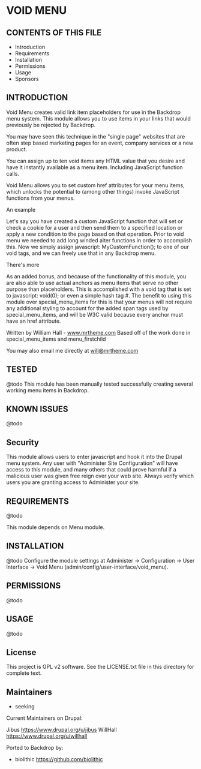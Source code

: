 VOID MENU
===========

CONTENTS OF THIS FILE
---------------------

 - Introduction
 - Requirements
 - Installation
 - Permissions
 - Usage
 - Sponsors

INTRODUCTION
------------

Void Menu creates valid link item placeholders for use in the Backdrop menu system. This module allows you to use items in your links that would previously be rejected by Backdrop.

You may have seen this technique in the "single page" websites that are often step based marketing pages for an event, company services or a new product.

You can assign up to ten void items any HTML value that you desire and have it instantly available as a menu item. Including JavaScript function calls.

Void Menu allows you to set custom href attributes for your menu items, which unlocks the potential to (among other things) invoke JavaScript functions from your menus.

An example

Let's say you have created a custom JavaScript function that will set or check a cookie for a user and then send them to a specified location or apply a new condition to the page based on that operation. Prior to void menu we needed to add long winded alter functions in order to accomplish this. Now we simply assign javascript: MyCustomFunction(); to one of our void tags, and we can freely use that in any Backdrop menu.

There's more

As an added bonus, and because of the functionality of this module, you are also able to use actual anchors as menu items that serve no other purpose than placeholders. This is accomplished with a void tag that is set to javascript: void(0); or even a simple hash tag #. The benefit to using this module over special_menu_items for this is that your menus will not require any additional styling to account for the added span tags used by special_menu_items, and will be W3C valid because every anchor must have an href attribute.

Written by William Hall - www.mrtheme.com
Based off of the work done in special_menu_items and menu_firstchild

You may also email me directly at will@mrtheme.com

TESTED
-----

@todo
This module has been manually tested successfully creating several working menu items in Backdrop.

KNOWN ISSUES
---------------------
@todo

Security
--------
This module allows users to enter javascript and hook it into the Drupal menu system. Any user with "Administer Site Configuration" will have access to this module, and many others that could prove harmful if a malicious user was given free reign over your web site. Always verify which users you are granting access to Administer your site.

REQUIREMENTS
------------

@todo

This module depends on Menu module.

INSTALLATION
------------

@todo
Configure the module settings at Administer -> Configuration -> User Interface -> Void Menu (admin/config/user-interface/void_menu).


PERMISSIONS
------------

@todo


USAGE
-----
@todo


License
-------

This project is GPL v2 software. See the LICENSE.txt file in this directory for
complete text.

Maintainers
-----------

- seeking

Current Maintainers on Drupal:

Jibus <https://www.drupal.org/u/jibus>
WillHall <https://www.drupal.org/u/willhall>

Ported to Backdrop by:

 - biolithic <https://github.com/biolithic>
